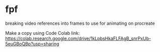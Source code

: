 # fpf
breaking video references into frames to use for animating on procreate

Make a copy using Code Colab link: https://colab.research.google.com/drive/1kLpbsHkaFLFAgB_snrPxUb-5euGBoQBp?usp=sharing
